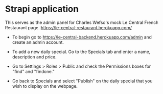 # Strapi application

This serves as the admin panel for Charles Wefso's mock Le Central French Restaurant page. https://le-central-restaurant.herokuapp.com/

- To begin go to https://le-central-backend.herokuapp.com/admin and create an admin account.

- To add a new daily special. Go to the Specials tab and enter a name, description and price. 

- Go to Settings > Roles > Public and check the Permissions boxes for "find" and "findone."

- Go back to Specials and select "Publish" on the daily special that you wish to display on the webpage.
